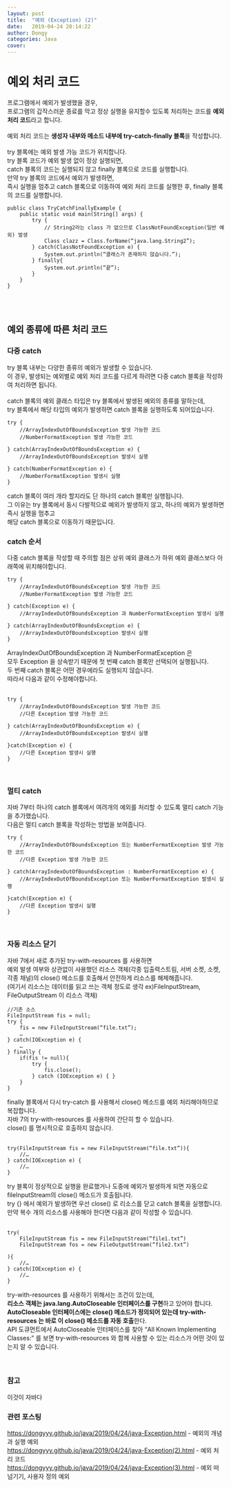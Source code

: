 ```yaml
---
layout: post
title:  "예외 (Exception) (2)"
date:   2019-04-24 20:14:22
author: Dongy
categories: Java
cover:
---
```



# 예외 처리 코드

프로그램에서 예외가 발생했을 경우, <br>
프로그램의 갑작스러운 종료를 막고 정상 실행을 유지할수 있도록 처리하는 코드를 <strong>예외 처리 코드</strong>라고 합니다.<br>
<br>
예외 처리 코드는 <strong>생성자 내부와 메소드 내부에 try-catch-finally 블록</strong>을 작성합니다.<br>
<br>
try 블록에는 예외 발생 가능 코드가 위치합니다. <br>
try 블록 코드가 예외 발생 없이 정상 실행되면, <br>
catch 블록의 코드는 실행되지 않고 finally 블록으로 코드를 실행합니다.<br>
만약 try 블록의 코드에서 예외가 발생하면,<br>
즉시 실행을 멈추고 catch 블록으로 이동하여 예외 처리 코드를 실행한 후, finally 블록의 코드를 실행합니다.<br>

```
public class TryCatchFinallyExample {
	public static void main(String[] args) {
		try {
            // String2라는 class 가 없으므로 ClassNotFoundException(일반 예외) 발생
			Class clazz = Class.forName(“java.lang.String2”); 
		} catch(ClassNotFoundException e) {
			System.out.println(“클래스가 존재하지 않습니다.”);
		} finally{
			System.out.println(“끝”);
		}
	}
}
```
<br>
<br>

## 예외 종류에 따른 처리 코드

### 다중 catch
try 블록 내부는 다양한 종류의 예외가 발생할 수 있습니다.<br>
이 경우, 발생되는 예외별로 예외 처리 코드를 다르게 하려면 다중 catch 블록을 작성하여 처리하면 됩니다.<br>
<br>
catch 블록의 예외 클래스 타입은 try 블록에서 발생된 예외의 종류를 말하는데, <br>
try 블록에서 해당 타입의 예외가 발생하면 catch 블록을 실행하도록 되어있습니다.<br>

```
try {
	//ArrayIndexOutOfBoundsException 발생 가능한 코드
	//NumberFormatException 발생 가능한 코드

} catch(ArrayIndexOutOfBoundsException e) {
	//ArrayIndexOutOfBoundsException 발생시 실행

} catch(NumberFormatException e) {
	//NumberFormatException 발생시 실행
}
```
catch 블록이 여러 개라 할지라도 단 하나의 catch 블록만 실행됩니다. <br>
그 이유는 try 블록에서 동시 다발적으로 예외가 발생하지 않고, 하나의 예외가 발생하면 즉시 실행을 멈추고<br>
해당 catch 블록으로 이동하기 때문입니다.<br>


### catch 순서
다중 catch 블록을 작성할 때 주의할 점은 상위 예외 클래스가 하위 예외 클래스보다 아래쪽에 위치해야합니다.
```
try {
	//ArrayIndexOutOfBoundsException 발생 가능한 코드
	//NumberFormatException 발생 가능한 코드

} catch(Exception e) {
	//ArrayIndexOutOfBoundsException 과 NumberFormatException 발생시 실행

} catch(ArrayIndexOutOfBoundsException e) {
	//ArrayIndexOutOfBoundsException 발생시 실행
}
```
ArrayIndexOutOfBoundsException 과 NumberFormatException 은<br>
모두 Exception 을 상속받기 때문에 첫 번째 catch 블록만 선택되어 실행됩니다.<br>
두 번째 catch 블록은 어떤 경우에라도 실행되지 않습니다.<br>
따라서 다음과 같이 수정해야합니다.<br>
<br>

```
try {
	//ArrayIndexOutOfBoundsException 발생 가능한 코드
	//다른 Exception 발생 가능한 코드

} catch(ArrayIndexOutOfBoundsException e) {
	//ArrayIndexOutOfBoundsException 발생시 실행

}catch(Exception e) {
	//다른 Exception 발생시 실행
}
```
<br>

### 멀티 catch
자바 7부터 하나의 catch 블록에서 여려개의 예외를 처리할 수 있도록 멀티 catch 기능을 추가했습니다.<br>
다음은 멀티 catch 블록을 작성하는 방법을 보여줍니다.<br>

```
try {
	//ArrayIndexOutOfBoundsException 또는 NumberFormatException 발생 가능한 코드
	//다른 Exception 발생 가능한 코드

} catch(ArrayIndexOutOfBoundsException : NumberFormatException e) {
	//ArrayIndexOutOfBoundsException 또는 NumberFormatException 발생시 실행

}catch(Exception e) {
	//다른 Exception 발생시 실행
}
```
<br>

### 자동 리소스 닫기
자바 7에서 새로 추가된 try-with-resources 를 사용하면 <br>
예외 발생 여부와 상관없이 사용했던 리소스 객체(각종 입출력스트림, 서버 소켓, 소켓, 각종 채널)의 close() 메소드를 호출해서 안전하게 리소스를 해제해줍니다.<br>
(여기서 리소스는 데이터를 읽고 쓰는 객체 정도로 생각 ex)FileInputStream, FileOutputStream 이 리소스 객체)<br>

```
//기존 소스
FileInputStream fis = null;
try {
	fis = new FileInputStream(“file.txt”);
	…
} catch(IOException e) {
	…
} finally {
	if(fis != null){
		try {
			fis.close();
		} catch (IOException e) { }
	}
}
```
finally 블록에서 다시 try-catch 를 사용해서 close() 메소드를 예외 처리해야하므로 복잡합니다.<br>
자바 7의 try-with-resources 를 사용하여 간단히 할 수 있습니다.<br>
close() 를 명시적으로 호출하지 않습니다.<br>
<br>
```
try(FileInputStream fis = new FileInputStream(“file.txt”)){
	//…
} catch(IOException e) {
	//…
}
```
try 블록이 정상적으로 실행을 완료했거나 도중에 예외가 발생하게 되면 자동으로 fileInputStream의 close() 메소드가 호출됩니다.<br>
try {} 에서 예외가 발생하면 우선 close() 로 리소스를 닫고 catch 블록을 실행합니다.<br>
만약 복수 개의 리소스를 사용해야 한다면 다음과 같이 작성할 수 있습니다.<br>
<br>
```
try(
	FileInputStream fis = new FileInputStream(“file1.txt”)
	FileInputStream fos = new FileOutputStream(“file2.txt”)

){
	//…
} catch(IOException e) {
	//…
}
```
try-with-resources 를 사용하기 위해서는 조건이 있는데,<br>
<strong>리소스 객체는 java.lang.AutoCloseable 인터페이스를 구현</strong>하고 있어야 합니다.<br>
<strong>AutoCloseable 인터페이스에는 close() 메소드가 정의되어 있는데 try-with-resources 는 바로 이 close() 메소드를 자동 호출</strong>한다.<br>
API 도큐먼트에서 AutoCloseable 인터페이스를 찾아 “All Known Implementing Classes:” 를 보면 try-with-resources 와 함께 사용할 수 있는 리소스가 어떤 것이 있는지 알 수 있습니다.<br>
<br>
<br>


### 참고
이것이 자바다
<br>
### 관련 포스팅
https://dongyyy.github.io/java/2019/04/24/java-Exception.html - 예외의 개념과 실행 예외<br>
https://dongyyy.github.io/java/2019/04/24/java-Exception(2).html - 예외 처리 코드<br>
https://dongyyy.github.io/java/2019/04/24/java-Exception(3).html - 예외 떠넘기기, 사용자 정의 예외<br>
